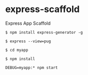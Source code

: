 # express-scaffold
Express App Scaffold

`$ npm install express-generator -g`

`$ express --view=pug`

`$ cd myapp`

`$ npm install`

`DEBUG=myapp:* npm start`
